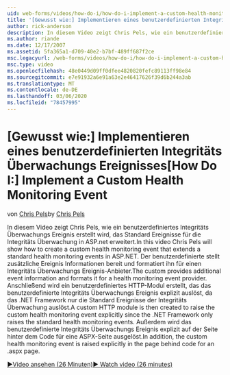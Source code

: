 ```yaml
---
uid: web-forms/videos/how-do-i/how-do-i-implement-a-custom-health-monitoring-event
title: '[Gewusst wie:] Implementieren eines benutzerdefinierten Integritäts Überwachungs Ereignisses | Microsoft-Dokumentation'
author: rick-anderson
description: In diesem Video zeigt Chris Pels, wie ein benutzerdefiniertes Integritäts Überwachungs Ereignis erstellt wird, das Standard Ereignisse für die Integritäts Überwachung in ASP.net erweitert. Der benutzerdefinierte pro...
ms.author: riande
ms.date: 12/17/2007
ms.assetid: 5fa365a1-d709-40e2-b7bf-489ff687f2ce
msc.legacyurl: /web-forms/videos/how-do-i/how-do-i-implement-a-custom-health-monitoring-event
msc.type: video
ms.openlocfilehash: 48e0449d09ff0dfee4820820fefc89113ff98e84
ms.sourcegitcommit: e7e91932a6e91a63e2e46417626f39d6b244a3ab
ms.translationtype: MT
ms.contentlocale: de-DE
ms.lasthandoff: 03/06/2020
ms.locfileid: "78457995"
---
```

# <a name="how-do-i-implement-a-custom-health-monitoring-event"></a><span data-ttu-id="741c1-104">[Gewusst wie:] Implementieren eines benutzerdefinierten Integritäts Überwachungs Ereignisses</span><span class="sxs-lookup"><span data-stu-id="741c1-104">[How Do I:] Implement a Custom Health Monitoring Event</span></span>

<span data-ttu-id="741c1-105">von [Chris Pels](https://twitter.com/chrispels)</span><span class="sxs-lookup"><span data-stu-id="741c1-105">by [Chris Pels](https://twitter.com/chrispels)</span></span>

<span data-ttu-id="741c1-106">In diesem Video zeigt Chris Pels, wie ein benutzerdefiniertes Integritäts Überwachungs Ereignis erstellt wird, das Standard Ereignisse für die Integritäts Überwachung in ASP.net erweitert.</span><span class="sxs-lookup"><span data-stu-id="741c1-106">In this video Chris Pels will show how to create a custom health monitoring event that extends a standard health monitoring events in ASP.NET.</span></span> <span data-ttu-id="741c1-107">Der benutzerdefinierte stellt zusätzliche Ereignis Informationen bereit und formatiert ihn für einen Integritäts Überwachungs Ereignis-Anbieter.</span><span class="sxs-lookup"><span data-stu-id="741c1-107">The custom provides additional event information and formats it for a health monitoring event provider.</span></span> <span data-ttu-id="741c1-108">Anschließend wird ein benutzerdefiniertes HTTP-Modul erstellt, das das benutzerdefinierte Integritäts Überwachungs Ereignis explizit auslöst, da das .NET Framework nur die Standard Ereignisse der Integritäts Überwachung auslöst.</span><span class="sxs-lookup"><span data-stu-id="741c1-108">A custom HTTP module is then created to raise the custom health monitoring event explicitly since the .NET Framework only raises the standard health monitoring events.</span></span> <span data-ttu-id="741c1-109">Außerdem wird das benutzerdefinierte Integritäts Überwachungs Ereignis explizit auf der Seite hinter dem Code für eine ASPX-Seite ausgelöst.</span><span class="sxs-lookup"><span data-stu-id="741c1-109">In addition, the custom health monitoring event is raised explicitly in the page behind code for an .aspx page.</span></span>

[<span data-ttu-id="741c1-110">&#9654;Video ansehen (26 Minuten)</span><span class="sxs-lookup"><span data-stu-id="741c1-110">&#9654; Watch video (26 minutes)</span></span>](https://channel9.msdn.com/Blogs/ASP-NET-Site-Videos/how-do-i-implement-a-custom-health-monitoring-event)
